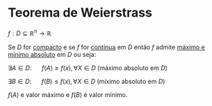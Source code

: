 
# Teorema de Weierstrass

$f:D\subseteq\mathbb R^n \to \mathbb R$ 

Se $D$ for [compacto](Conjuntos%20compactos.md) e se $f$ for [contínua](Continuidade.md) em $D$ então $f$ admite [máximo e mínimo absoluto](Extremos%20absolutos.md) em $D$ ou seja:

$\exists A \in D:~~~~~~f(A)\geq f(x),\forall X \in D$ (máximo absoluto em $D$)

$\exists B \in D:~~~~~~f(B)\leq f(x),\forall X \in D$ (míximo absoluto em $D$)

$f(A)$ e valor máximo e $f(B)$ é valor mínimo.